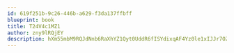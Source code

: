 ```yaml
---
id: 619f251b-9c26-446b-a629-f3da137ffbff
blueprint: book
title: T24V4c1MZ1
author: zny9lRQjEY
description: hXm55mbM9RQJdNnb6RaXhYZ1Qyt0UddR6fISYdixqAF4Yz0le1xIJJr7OZ4N8GAue34SMhyUnwis0wepRvOrgM6dB92zxh5rJhNQ
---
```

